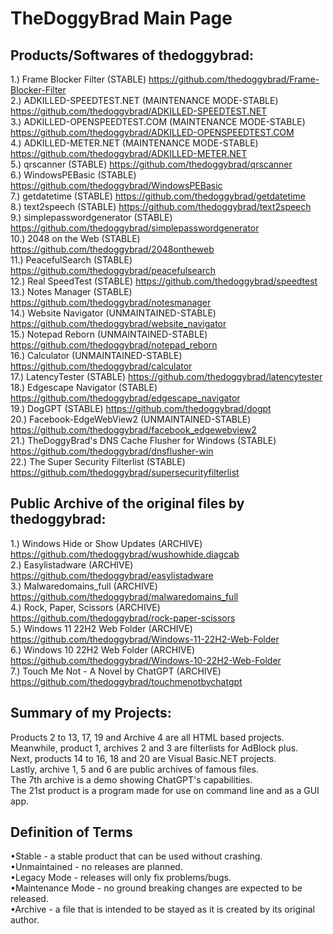 # TheDoggyBrad Main Page

## Products/Softwares of thedoggybrad:
1.) Frame Blocker Filter (STABLE) https://github.com/thedoggybrad/Frame-Blocker-Filter 
<br>
2.) ADKILLED-SPEEDTEST.NET (MAINTENANCE MODE-STABLE) https://github.com/thedoggybrad/ADKILLED-SPEEDTEST.NET
<br>
3.) ADKILLED-OPENSPEEDTEST.COM (MAINTENANCE MODE-STABLE) https://github.com/thedoggybrad/ADKILLED-OPENSPEEDTEST.COM
<br>
4.) ADKILLED-METER.NET (MAINTENANCE MODE-STABLE) https://github.com/thedoggybrad/ADKILLED-METER.NET
<br>
5.) qrscanner (STABLE) https://github.com/thedoggybrad/qrscanner
<br>
6.) WindowsPEBasic (STABLE) https://github.com/thedoggybrad/WindowsPEBasic
<br>
7.) getdatetime (STABLE) https://github.com/thedoggybrad/getdatetime
<br>
8.) text2speech (STABLE) https://github.com/thedoggybrad/text2speech
<br>
9.) simplepasswordgenerator (STABLE) https://github.com/thedoggybrad/simplepasswordgenerator
<br>
10.) 2048 on the Web (STABLE) https://github.com/thedoggybrad/2048ontheweb
<br>
11.) PeacefulSearch (STABLE) https://github.com/thedoggybrad/peacefulsearch
<br>
12.) Real SpeedTest (STABLE) https://github.com/thedoggybrad/speedtest
<br>
13.) Notes Manager (STABLE) https://github.com/thedoggybrad/notesmanager
<br>
14.) Website Navigator (UNMAINTAINED-STABLE) https://github.com/thedoggybrad/website_navigator
<br>
15.) Notepad Reborn (UNMAINTAINED-STABLE) https://github.com/thedoggybrad/notepad_reborn
<br>
16.) Calculator (UNMAINTAINED-STABLE) https://github.com/thedoggybrad/calculator
<br>
17.) LatencyTester (STABLE) https://github.com/thedoggybrad/latencytester
<br>
18.) Edgescape Navigator (STABLE) https://github.com/thedoggybrad/edgescape_navigator
<br>
19.) DogGPT (STABLE) https://github.com/thedoggybrad/dogpt
<br>
20.) Facebook-EdgeWebView2 (UNMAINTAINED-STABLE) https://github.com/thedoggybrad/facebook_edgewebview2
<br>
21.) TheDoggyBrad's DNS Cache Flusher for Windows (STABLE) https://github.com/thedoggybrad/dnsflusher-win
<br>
22.) The Super Security Filterlist (STABLE) https://github.com/thedoggybrad/supersecurityfilterlist


## Public Archive of the original files by thedoggybrad:
1.) Windows Hide or Show Updates (ARCHIVE) https://github.com/thedoggybrad/wushowhide.diagcab
<br>
2.) Easylistadware (ARCHIVE) https://github.com/thedoggybrad/easylistadware
<br>
3.) Malwaredomains_full (ARCHIVE) https://github.com/thedoggybrad/malwaredomains_full
<br>
4.) Rock, Paper, Scissors (ARCHIVE) https://github.com/thedoggybrad/rock-paper-scissors
<br>
5.) Windows 11 22H2 Web Folder (ARCHIVE) https://github.com/thedoggybrad/Windows-11-22H2-Web-Folder
<br>
6.) Windows 10 22H2 Web Folder (ARCHIVE) https://github.com/thedoggybrad/Windows-10-22H2-Web-Folder
<br>
7.) Touch Me Not - A Novel by ChatGPT (ARCHIVE) https://github.com/thedoggybrad/touchmenotbychatgpt

## Summary of my Projects:
Products 2 to 13, 17, 19 and Archive 4 are all HTML based projects.
<br>
Meanwhile, product 1, archives 2 and 3 are filterlists for AdBlock plus.
<br>
Next, products 14 to 16, 18 and 20 are Visual Basic.NET projects.
<br>
Lastly, archive 1, 5 and 6 are public archives of famous files.
<br>
The 7th archive is a demo showing ChatGPT's capabilities.
<br>
The 21st product is a program made for use on command line and as a GUI app.


## Definition of Terms
•Stable - a stable product that can be used without crashing.
<br>
•Unmaintained - no releases are planned.
<br>
•Legacy Mode - releases will only fix problems/bugs.
<br>
•Maintenance Mode - no ground breaking changes are expected to be released.
<br>
•Archive - a file that is intended to be stayed as it is created by its original author.


